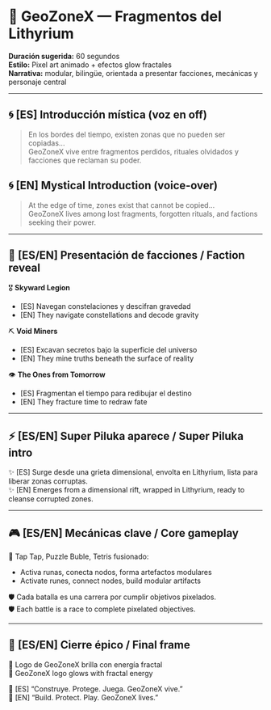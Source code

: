 # 🌌 GeoZoneX — Fragmentos del Lithyrium  
**Duración sugerida:** 60 segundos  
**Estilo:** Pixel art animado + efectos glow fractales  
**Narrativa:** modular, bilingüe, orientada a presentar facciones, mecánicas y personaje central

---

## 🌀 [ES] Introducción mística (voz en off)
> En los bordes del tiempo, existen zonas que no pueden ser copiadas...  
> GeoZoneX vive entre fragmentos perdidos, rituales olvidados y facciones que reclaman su poder.

## 🌀 [EN] Mystical Introduction (voice-over)
> At the edge of time, zones exist that cannot be copied...  
> GeoZoneX lives among lost fragments, forgotten rituals, and factions seeking their power.

---

## 🌠 [ES/EN] Presentación de facciones / Faction reveal

🎖️ **Skyward Legion**  
- [ES] Navegan constelaciones y descifran gravedad  
- [EN] They navigate constellations and decode gravity

⛏️ **Void Miners**  
- [ES] Excavan secretos bajo la superficie del universo  
- [EN] They mine truths beneath the surface of reality

👁️ **The Ones from Tomorrow**  
- [ES] Fragmentan el tiempo para redibujar el destino  
- [EN] They fracture time to redraw fate

---

## ⚡ [ES/EN] Super Piluka aparece / Super Piluka intro

✨ [ES] Surge desde una grieta dimensional, envolta en Lithyrium, lista para liberar zonas corruptas.  
✨ [EN] Emerges from a dimensional rift, wrapped in Lithyrium, ready to cleanse corrupted zones.

---

## 🎮 [ES/EN] Mecánicas clave / Core gameplay

🧩 Tap Tap, Puzzle Buble, Tetris fusionado:  
- Activa runas, conecta nodos, forma artefactos modulares  
- Activate runes, connect nodes, build modular artifacts

🛡️ Cada batalla es una carrera por cumplir objetivos pixelados.  
🛡️ Each battle is a race to complete pixelated objectives.

---

## 🧠 [ES/EN] Cierre épico / Final frame

🔮 Logo de GeoZoneX brilla con energía fractal  
🔮 GeoZoneX logo glows with fractal energy

🧾 [ES] “Construye. Protege. Juega. GeoZoneX vive.”  
🧾 [EN] “Build. Protect. Play. GeoZoneX lives.”

